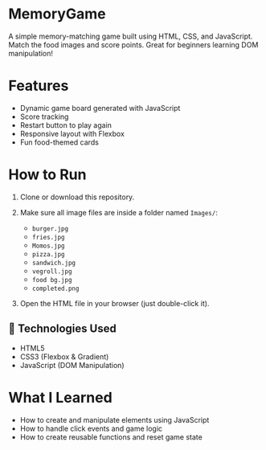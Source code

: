 # MemoryGame
A simple memory-matching game built using HTML, CSS, and JavaScript. Match the food images and score points.
Great for beginners learning DOM manipulation!

# Features

- Dynamic game board generated with JavaScript
- Score tracking
- Restart button to play again
- Responsive layout with Flexbox
- Fun food-themed cards

# How to Run

1. Clone or download this repository.
2. Make sure all image files are inside a folder named `Images/`:
   - `burger.jpg`
   - `fries.jpg`
   - `Momos.jpg`
   - `pizza.jpg`
   - `sandwich.jpg`
   - `vegroll.jpg`
   - `food bg.jpg`
   - `completed.png`

3. Open the HTML file in your browser (just double-click it).

## 🧱 Technologies Used

- HTML5
- CSS3 (Flexbox & Gradient)
- JavaScript (DOM Manipulation)

# What I Learned
 -  How to create and manipulate elements using JavaScript
 -  How to handle click events and game logic
-  How to create reusable functions and reset game state


